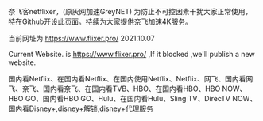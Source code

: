 奈飞客netflixer，(原灰网加速GreyNET) 为防止不可控因素干扰大家正常使用，特在Github开设此页面。持续为大家提供奈飞加速4K服务。


当前网址为:https://www.flixer.pro/   2021.10.07   

Current Website. is https://www.flixer.pro/ ,If it blocked ,we'll publish a new website.


<p><p><p><p><p><p><p><p><p>






















国内看Netflix、在国内看Netflix、在国内使用Netflix、Netflix、网飞、国内看网飞、奈飞、国内看奈飞、在国内看TVB、HBO、在国内看HBO、HBO NOW、HBO GO、国内看HBO GO、Hulu、在国内看Hulu、Sling TV、DirecTV NOW、国内看Disney+,disney+解锁,disney+代理服务
